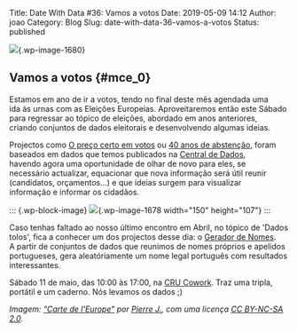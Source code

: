 Title: Date With Data #36: Vamos a votos
Date: 2019-05-09 14:12
Author: joao
Category: Blog
Slug: date-with-data-36-vamos-a-votos
Status: published

<!-- wp:image {"id":1680} -->

![](http://www.transparenciahackday.org/wp-content/uploads/2019/05/dwd_maio-1024x683.jpg){.wp-image-1680}

<!-- /wp:image -->

<!-- wp:heading -->

Vamos a votos {#mce_0}
-------------

<!-- /wp:heading -->

<!-- wp:paragraph -->

Estamos em ano de ir a votos, tendo no final deste mês agendada uma  
ida às urnas com as Eleições Europeias. Aproveitaremos então este Sábado  
para regressar ao tópico de eleições, abordado em anos anteriores,  
criando conjuntos de dados eleitorais e desenvolvendo algumas ideias.

<!-- /wp:paragraph -->

<!-- wp:paragraph -->

Projectos como [O preço certo em votos](https://charlieit.github.io/preco-certo-em-votos/) ou [40 anos de abstenção](https://transparenciahackday.github.io/40anosdeabstencao/), foram baseados em dados que temos publicados na [Central de Dados](http://centraldedados.pt/),  
havendo agora uma oportunidade de olhar de novo para eles, se  
necessário actualizar, equacionar que nova informação será útil reunir  
(candidatos, orçamentos...) e que ideias surgem para visualizar  
informação e informar os cidadãos.

<!-- /wp:paragraph -->

<!-- wp:image {"id":1678,"align":"left","width":150,"height":107,"linkDestination":"custom"} -->

::: {.wp-block-image}
![](http://www.transparenciahackday.org/wp-content/uploads/2019/05/gerador2.png){.wp-image-1678 width="150" height="107"}
:::

<!-- /wp:image -->

<!-- wp:paragraph -->

Caso tenhas faltado ao nosso último encontro em Abril, no tópico de 'Dados tolos', fica a conhecer um dos projectos desse dia: o [Gerador de Nomes](https://gerador-nomes.herokuapp.com).  
A partir de conjuntos de dados que reunimos de nomes próprios e apelidos portugueses, gera aleatóriamente um nome legal português com resultados interessantes.

<!-- /wp:paragraph -->

<!-- wp:paragraph -->

<!-- /wp:paragraph -->

<!-- wp:paragraph -->

Sábado 11 de maio, das 10:00 às 17:00, na [CRU Cowork](https://cru-cowork.com/). Traz uma tripla, portátil e um caderno. Nós levamos os dados ;)

<!-- /wp:paragraph -->

<!-- wp:paragraph -->

*Imagem: ["Carte de l'Europe"](https://www.flickr.com/photos/7969902@N07/5504189128) por [Pierre J.](https://www.flickr.com/photos/7969902@N07), com uma licença [CC BY-NC-SA 2.0](https://creativecommons.org/licenses/by-nc-sa/2.0/?ref=ccsearch&atype=rich).*

<!-- /wp:paragraph -->
